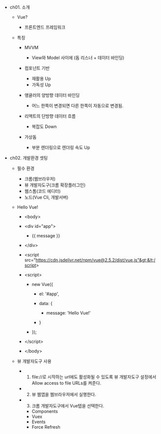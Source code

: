 - ch01. 소개
    - Vue?
        - 프론트엔드 프레임워크

    - 특징
        - MVVM
            - View와 Model 사이에 (돔 리스너 + 데이터 바인딩)

        - 컴포넌트 기반
            - 재활용 Up
            - 가독성 Up

        - 앵귤러의 양방향 데이터 바인딩
            - 어느 한쪽이 변경되면 다른 한쪽이 자동으로 변경됨.

        - 리액트의 단방향 데이터 흐름
            - 복잡도 Down

        - 가상돔
            - 부분 렌더링으로 렌더링 속도 Up

- ch02. 개발환경 셋팅
    - 필수 환경
        - 크롬(웹브라우저)
        - 뷰 개발자도구(크롬 확장플러그인)
        - 웹스톰(코드 에디터)
        - 노드(Vue Cli, 개발서버)

    - Hello Vue!
        - &lt;body&gt;
        - &lt;div id="app"&gt;
            - {{ message }}

        - &lt;/div&gt;
        - &lt;script src="https://cdn.jsdelivr.net/npm/vue@2.5.2/dist/vue.js"&gt;&lt;/script&gt;
        - &lt;script&gt;
            - new Vue({
                - el: '#app',
                - data: {
                    - message: 'Hello Vue!'

                - }

            - });

        - &lt;/script&gt;
        - &lt;/body&gt;

    - 뷰 개발자도구 사용
        - 1. file://로 시작하는 url에도 활성화될 수 있도록 뷰 개발자도구 설정에서 Allow access to file URLs를 켜준다.
        - 2. 뷰 웹앱을 웹브라우저에서 실행한다.
        - 3. 크롬 개발자도구에서 Vue탭을 선택한다.
            - Components
            - Vuex
            - Events
            - Force Refresh
